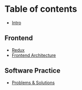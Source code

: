 # Table of contents

* [Intro](README.md)

## Frontend

* [Redux](frontend/redux.md)
* [Frontend Architecture](frontend/frontend-architecture.md)

## Software Practice

* [Problems & Solutions](software-practice/software-development-practice-and-team-dynamics.md)

